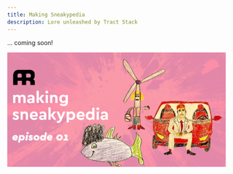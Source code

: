 ```yaml
---
title: Making Sneakypedia
description: Lore unleashed by Tract Stack
---
```


... coming soon!

![Making Sneakypedia](../../../assets/sneaky-01.png)
